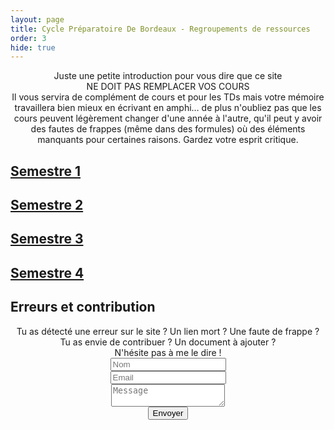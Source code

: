 ```yaml
---
layout: page
title: Cycle Préparatoire De Bordeaux - Regroupements de ressources
order: 3
hide: true
---
```

<div align="center">Juste une petite introduction pour vous dire que ce site </div>

<div align="center">NE DOIT PAS REMPLACER VOS COURS</div>

<div align="center"> Il vous servira de complément de cours et pour les TDs
mais votre mémoire travaillera bien mieux en écrivant en amphi… de plus
n'oubliez pas que les cours peuvent légèrement changer d'une année à l'autre,
qu'il peut y avoir des fautes de frappes (même dans des formules) où des
éléments manquants pour certaines raisons. Gardez votre esprit critique. </div>

## [Semestre 1](/cpbx_page/cpbx_semestre_1.html)

## [Semestre 2](/cpbx_page/cpbx_semestre_2.html)

## [Semestre 3](/cpbx_page/cpbx_semestre_3.html)

## [Semestre 4](/cpbx_page/cpbx_semestre_4.html)

## Erreurs et contribution

<div align="center"> Tu as détecté une erreur sur le site ? Un lien mort ? Une faute de frappe ?</div> 

<div align="center">Tu as envie de contribuer ? Un document à ajouter ? </div>

<div align="center"> N'hésite pas à me le dire ! </div> 

<form method="post" action="https://formspree.io/{{ site.email }}">
 <div align="center">
 <div class="row">
    <div class="6u 12u$(mobile)"><input type="text" name="name" placeholder="Nom" /></div>
    <div class="6u$ 12u$(mobile)"><input type="text" name="email" placeholder="Email" /></div>
    <div class="12u$">
      <textarea name="message" placeholder="Message"></textarea>
    </div>
    <div class="12u$">
      <input type="submit" value="Envoyer" />
    </div>
  </div>
  </div>
</form>

